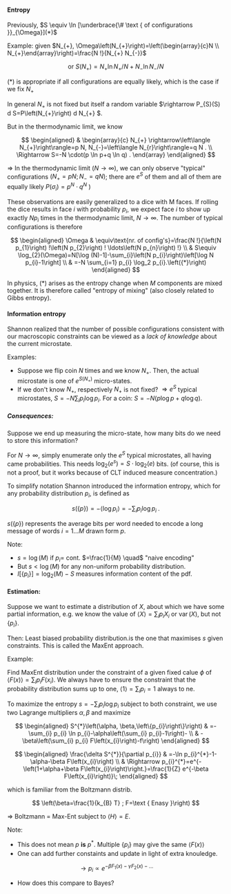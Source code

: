 #### Entropy

Previously, $S \equiv \ln [\underbrace{\# \text { of configurations }}_{\Omega}](*)$

Example: given $N_{+}, \Omega\left(N_{+}\right)=\left(\begin{array}{c}N \\ N_{+}\end{array}\right)=\frac{N !}{N_{+} N_{-}}$

$$
\text { or } S\left(N_{+}\right)=N_{+} \ln N_{+} / N+N_{-} \ln N_{-} / N
$$

$(*)$ is appropriate if all configurations are equally likely, which is the case if we fix $N_{+}$

In general $N_+$ is not fixed but itself a random variable $\rightarrow P_{S}(S) d S=P\left(N_{+}\right) d N_{+} $.

But in the thermodynamic limit, we know

$$
\begin{aligned}
& \begin{array}{c}
N_{+} \rightarrow\left\langle N_{+}\right\rangle=p N, N_{-}=\left\langle N_{r}\right\rangle=q N . \\
\Rightarrow S=-N \cdot(p \ln p+q \ln q) .
\end{array}
\end{aligned}
$$

$\Rightarrow$ In the thermodynamic limit $(N \rightarrow \infty)$, we can only observe "typical" configurations $\left(N_{+}=p N ; N_{-}=q N\right)$; there are $e^{S}$ of them and all of them are equally likely $P({\sigma_i})=p^{N} \cdot q^{N}$ )

These observations are easily generalized to a dice with M faces. If rolling the dice results in face $i$ with probability $p_{i}$, we expect face $i$ to show up exactly $N p_i$ times in the thermodynamic limit, $N \rightarrow \infty$. The number of typical configurations is therefore

$$
\begin{aligned}
\Omega & \equiv\text{nr. of config's}=\frac{N !}{\left(N p_{1}\right) !\left(N p_{2}\right) ! \ldots\left(N p_{n}\right) !} \\
& S\equiv \log_{2}(\Omega)=N[\log (N)-1]-\sum_{i}\left(N p_{i}\right)\left[\log N p_{i}-1\right] \\
& =-N \sum_{i=1} p_{i} \log_2 p_{i}.\left({*}\right)
\end{aligned}
$$

In physics, $(*)$ arises as the entropy change when $M$ components are mixed together. It is therefore called "entropy of mixing" (also closely related to Gibbs entropy).

#### Information entropy

Shannon realized that the number of possible configurations consistent with our macroscopic constraints can be viewed as a *lack of knowledge* about the current microstate.

Examples: 

- Suppose we flip coin $N$ times and we know $N_+$. Then, the actual microstate is one of $e^{S\left(N_{+}\right)}$ micro-states.
- If we don't know $N_+$, respectively $N_+$ is not fixed? $\Rightarrow e^{S}$ typical microstates, $S=-N \sum_{i} p_{i} \log p_{i}$. For a coin: $S=-N (p \log p +q \log q)$.


##### Consequences:

Suppose we end up measuring the micro-state, how many bits do we need to store this information?

For $N \rightarrow \infty$, simply enumerate only the $e^{S}$ typical microstates, all having came probabilities. This needs $\log _{2}\left(e^{s}\right)=S \cdot \log _{2}(e)$ bits. (of course, this is not a proof, but it works because of CLT induced measure concentration.)

To simplify notation Shannon introduced the information entropy, which for any probability distribution $p_{i}$, is defined as

$$
s(\{p\})=-\left\langle\log p_{i}\right\rangle=-\sum_{i} p_{i} \log p_{i} \;.
$$

$s(\{p\})$ represents the average bits per word needed to encode a long message of words $i=1 \ldots M$ drawn form $p$.

Note: 
- $s=\log (M)$ if $p_{i}=$ cont. $=\frac{1}{M} \quad$ "naive encoding"
- But $s<\log (M)$ for any non-uniform probability distribution.
- $I\left[\left\{p_{i}\right\}\right]=\log_{2} (M)-S$ measures information content of the pdf.

#### Estimation:

Suppose we want to estimate a distribution of $X$, about which we have some partial information, e.g. we know the value of $\langle X\rangle=\sum_{i} p_{i} X_{i}$ or $\operatorname{var}(X)$, but not $\left\{p_{i}\right\}$.

Then: Least biased probability distribution.is the one that maximises $s$ given constraints. This is called the MaxEnt approach.

Example: 

Find MaxEnt distribution under the constraint of a given fixed calue $\phi$ of $\langle F(x)\rangle=\sum_{i} p_{i} F\left(x_{i}\right)$. We always have to ensure the constraint that the probability distribution sums up to one, $\langle 1\rangle=\sum_{i} p_{i}=1$ always to ne.

To maximize the entropy $s=-\sum_{i} p_{i} \log p_{i}$ subject to both constraint, we use two Lagrange multipliers $\alpha, \beta$ and maximize

$$
\begin{aligned}
S^{*}\left(\alpha, \beta,\left\{p_{i}\right\}\right) & =-\sum_{i} p_{i} \ln p_{i}-\alpha\left(\sum_{i} p_{i}-1\right)- \\
& -\beta\left(\sum_{i} p_{i} F\left(x_{i}\right)-f\right)
\end{aligned}
$$

$$
\begin{aligned}
\frac{\delta S^{*}}{\partial p_{i}} & =-\ln p_{i}^{*}-1-\alpha-\beta F\left(x_{i}\right) \\
& \Rightarrow p_{i}^{*}=e^{-\left(1+\alpha+\beta F\left(x_{i}\right)\right.}=\frac{1}{Z} e^{-\beta F\left(x_{i}\right)}\;
\end{aligned}
$$

which is familiar from the Boltzmann distrib.

$$
\left(\beta=\frac{1}{k_{B} T} ; F=\text { Enasy }\right)
$$

$\Rightarrow$ Boltzmann = Max-Ent subject to $\langle H\rangle=E$.

Note: 
- This does not mean $p$ **is** $p^{*}$. Multiple $\{p_i\}$ may give the same $\langle F(x)\rangle$
- One can add further constaints and update in light of extra knouledge.

$$
\rightarrow p_{i} \propto e^{-\beta F_{1}(x)-\gamma F_{2}(x)-\ldots}
$$
- How does this compare to Bayes?

